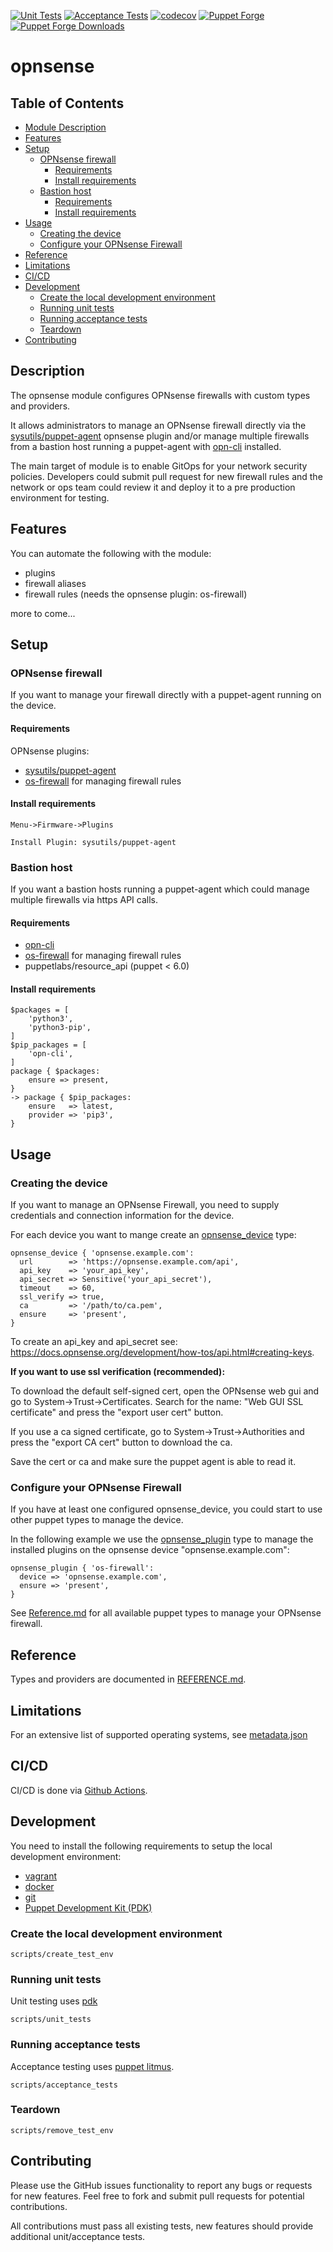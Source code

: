[![Unit Tests](https://github.com/andeman/puppet-opnsense/actions/workflows/unit_tests.yml/badge.svg)](https://github.com/andeman/puppet-opnsense/actions/workflows/unit_tests.yml)
[![Acceptance Tests](https://github.com/andeman/puppet-opnsense/actions/workflows/acceptance_tests.yml/badge.svg)](https://github.com/andeman/puppet-opnsense/actions/workflows/acceptance_tests.yml)
[![codecov](https://codecov.io/gh/andeman/puppet-opnsense/branch/main/graph/badge.svg?token=0BoY091pEV)](https://codecov.io/gh/andeman/puppet-opnsense)
[![Puppet Forge](https://img.shields.io/puppetforge/v/andeman/opnsense.svg)](https://forge.puppetlabs.com/andeman/opnsense)
[![Puppet Forge Downloads](http://img.shields.io/puppetforge/dt/andeman/opnsense.svg)](https://forge.puppetlabs.com/andeman/opnsense)

# opnsense

## Table of Contents

- [Module Description](#module-description)
- [Features](#features)
- [Setup](#setup)
  * [OPNsense firewall](#opnsense-firewall)
    + [Requirements](#requirements)
    + [Install requirements](#install-requirements)
  * [Bastion host](#bastion-host)
    + [Requirements](#requirements-1)
    + [Install requirements](#install-requirements-1)
- [Usage](#usage)
  * [Creating the device](#creating-the-device)
  * [Configure your OPNsense Firewall](#configure-your-opnsense-firewall)
- [Reference](#reference)
- [Limitations](#limitations)
- [CI/CD](#ci-cd)
- [Development](#development)
  * [Create the local development environment](#create-the-local-development-environment)
  * [Running unit tests](#running-unit-tests)
  * [Running acceptance tests](#running-acceptance-tests)
  * [Teardown](#teardown)
- [Contributing](#contributing)


## Description

The opnsense module configures OPNsense firewalls with custom types and providers.

It allows administrators to manage an OPNsense firewall directly via the [sysutils/puppet-agent](https://github.com/opnsense/plugins/tree/master/sysutils/puppet-agent) opnsense plugin 
and/or manage multiple firewalls from a bastion host running a puppet-agent with [opn-cli](https://pypi.org/project/opn-cli/) installed.

The main target of module is to enable GitOps for your network security policies. Developers could submit
pull request for new firewall rules and the network or ops team could review it and deploy it to a pre production environment for
testing.

## Features
You can automate the following with the module:

- plugins
- firewall aliases
- firewall rules (needs the opnsense plugin: os-firewall)

more to come...

## Setup

### OPNsense firewall
If you want to manage your firewall directly with a puppet-agent running on the device.
 
#### Requirements
OPNsense plugins:
* [sysutils/puppet-agent](https://github.com/opnsense/plugins/tree/master/sysutils/puppet-agent)
* [os-firewall](https://github.com/opnsense/plugins/tree/master/net/firewall) for managing firewall rules

#### Install requirements
```
Menu->Firmware->Plugins

Install Plugin: sysutils/puppet-agent
```

### Bastion host
If you want a bastion hosts running a puppet-agent which could manage multiple firewalls via https API calls.


#### Requirements
* [opn-cli](https://pypi.org/project/opn-cli/)
* [os-firewall](https://github.com/opnsense/plugins/tree/master/net/firewall) for managing firewall rules
* puppetlabs/resource_api (puppet < 6.0)

#### Install requirements
```
$packages = [
    'python3',
    'python3-pip',
]
$pip_packages = [
    'opn-cli',
]
package { $packages:
    ensure => present,
}
-> package { $pip_packages:
    ensure   => latest,
    provider => 'pip3',
}
```

## Usage

### Creating the device

If you want to manage an OPNsense Firewall, you need to supply credentials and connection information for the device. 

For each device you want to mange create an [opnsense_device](REFERENCE.md#opnsense_device) type:
```
opnsense_device { 'opnsense.example.com':
  url        => 'https://opnsense.example.com/api',
  api_key    => 'your_api_key',
  api_secret => Sensitive('your_api_secret'),
  timeout    => 60,
  ssl_verify => true,
  ca         => '/path/to/ca.pem',
  ensure     => 'present',
}
```

To create an api_key and api_secret see: https://docs.opnsense.org/development/how-tos/api.html#creating-keys.

**If you want to use ssl verification (recommended):**

To download the default self-signed cert, open the OPNsense web gui and go to System->Trust->Certificates. Search for the name: "Web GUI SSL certificate" and press the "export user cert" button.

If you use a ca signed certificate, go to System->Trust->Authorities and press the "export CA cert" button to download the ca.

Save the cert or ca and make sure the puppet agent is able to read it.

### Configure your OPNsense Firewall

If you have at least one configured opnsense_device, you could start to use other puppet types to manage the device.

In the following example we use the [opnsense_plugin](REFERENCE.md#opnsense_plugin) type to manage the installed plugins 
on the opnsense device "opnsense.example.com":

```
opnsense_plugin { 'os-firewall':
  device => 'opnsense.example.com',
  ensure => 'present',
}
```

See [Reference.md](#Reference) for all available puppet types to manage your OPNsense firewall.


## Reference

Types and providers are documented in [REFERENCE.md](REFERENCE.md).

## Limitations

For an extensive list of supported operating systems, see [metadata.json](metadata.json)

## CI/CD
CI/CD is done via [Github Actions](https://github.com/andeman/puppet-opnsense/actions). 

## Development

You need to install the following requirements to setup the local development environment:

* [vagrant](vagrantup.com/docs/installation)
* [docker](https://runnable.com/docker/getting-started/)
* [git](https://git-scm.com/book/en/v2/Getting-Started-Installing-Git)
* [Puppet Development Kit (PDK)](https://puppet.com/docs/pdk/latest/pdk_install.html)

### Create the local development environment
```
scripts/create_test_env 
```

### Running unit tests
Unit testing uses [pdk](https://puppet.com/docs/pdk/latest/pdk_testing.html)
```
scripts/unit_tests
```

### Running acceptance tests
Acceptance testing uses [puppet litmus](https://puppetlabs.github.io/litmus/).

```
scripts/acceptance_tests
```
### Teardown
```
scripts/remove_test_env
```

## Contributing

Please use the GitHub issues functionality to report any bugs or requests for new features. Feel free to fork and submit pull requests for potential contributions.

All contributions must pass all existing tests, new features should provide additional unit/acceptance tests.

